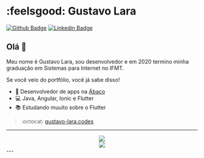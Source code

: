 # :feelsgood: Gustavo Lara 
[![Github Badge](https://img.shields.io/badge/-Github-000?style=flat-square&logo=Github&logoColor=white&link=https://github.com/gustavo-silvalara)](https://github.com/gustavo-silvalara)
[![Linkedin Badge](https://img.shields.io/badge/-LinkedIn-blue?style=flat-square&logo=Linkedin&logoColor=white&link=https://www.linkedin.com/in/gustavo-lara-8a4a58185/)](https://www.linkedin.com/in/gustavo-lara-8a4a58185/)

## Olá :tongue: 
Meu nome é Gustavo Lara, sou desenvolvedor e em 2020 termino minha graduação em Sistemas para Internet no IFMT.

Se você veio do portfólio, você já sabe disso!

- :office: Desenvolvedor de apps na [Ábaco](https://www.abaco.com.br/)
- :computer: Java, Angular, Ionic e Flutter
- :books: Estudando muuito sobre o Flutter

> :octocat: [gustavo-lara.codes](https://gustavo-lara.codes)

---

<div align="center">
  <img src="https://southamerica-east1-java-functions.cloudfunctions.net/random-image">
</div>
<div align="center">
  <img src="https://southamerica-east1-java-functions.cloudfunctions.net/random-image">
</div>
---
